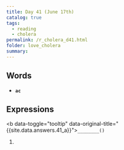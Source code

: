 ```yaml
---
title: Day 41 (June 17th)
catalog: true
tags: 
  - reading
  - cholera
permalink: /r_cholera_d41.html
folder: love_cholera
summary: 
---
```


## Words

-   <b data-toggle="tooltip" data-original-title="{{site.data.glossary.ac}}">`ac`</b>



## Expressions

<b data-toggle="tooltip" data-original-title="{{site.data.answers.41_a}}">`________()`</b>

1.  